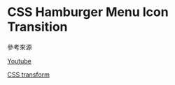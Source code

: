 # CSS Hamburger Menu Icon Transition

參考來源

[Youtube](https://www.youtube.com/watch?v=NJ4vwB5p-Y0&feature=youtu.be&fbclid=IwAR0fuF0ISALynyM4GYxgKu-LRfZMBeaNXI2Rhx1dVpqgyh5Es42pTx03pX0)

[CSS transform](https://boohover.pixnet.net/blog/post/35341387-%E6%97%8B%E8%BD%89%E3%80%81%E5%82%BE%E6%96%9C%E3%80%81%E7%B8%AE%E6%94%BE%E7%9A%84%E8%AE%8A%E5%BD%A2%E6%95%88%E6%9E%9C-transform-(css-prope))
